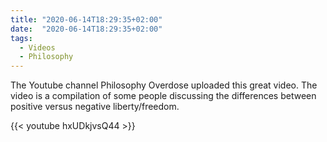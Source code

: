 ```yaml
---
title: "2020-06-14T18:29:35+02:00"
date:  "2020-06-14T18:29:35+02:00"
tags:
  - Videos
  - Philosophy
---
```


The Youtube channel Philosophy Overdose uploaded this great video. The video is a compilation of some people discussing the differences between positive versus negative liberty/freedom.

{{< youtube hxUDkjvsQ44 >}}

